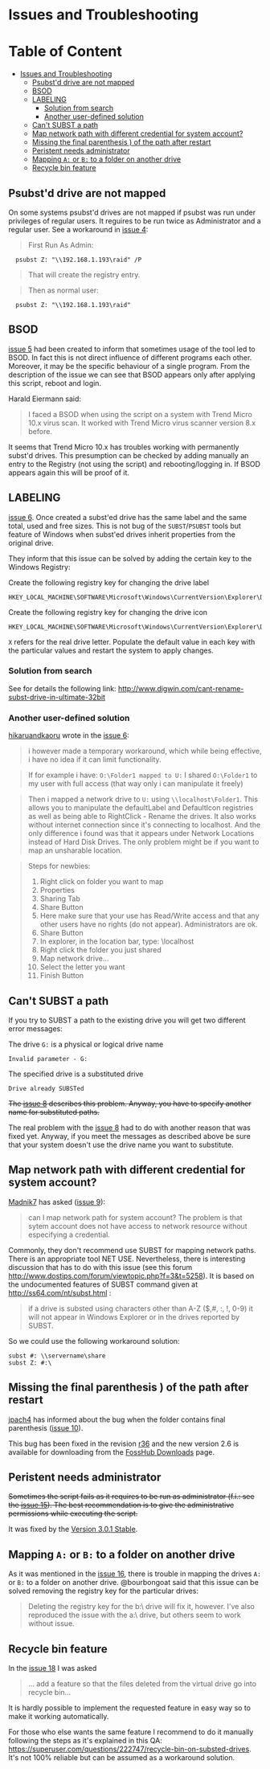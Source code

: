 # Issues and Troubleshooting

<!-- md-toc-begin -->
# Table of Content
* [Issues and Troubleshooting](#issues-and-troubleshooting)
  * [Psubst'd drive are not mapped](#psubstd-drive-are-not-mapped)
  * [BSOD](#bsod)
  * [LABELING](#labeling)
    * [Solution from search](#solution-from-search)
    * [Another user-defined solution](#another-user-defined-solution)
  * [Can't SUBST a path](#cant-subst-a-path)
  * [Map network path with different credential for system account?](#map-network-path-with-different-credential-for-system-account)
  * [Missing the final parenthesis ) of the path after restart](#missing-the-final-parenthesis--of-the-path-after-restart)
  * [Peristent needs administrator](#peristent-needs-administrator)
  * [Mapping `A:` or `B:` to a folder on another drive](#mapping-a-or-b-to-a-folder-on-another-drive)
  * [Recycle bin feature](#recycle-bin-feature)
<!-- md-toc-end -->

## Psubst'd drive are not mapped ##

On some systems psubst'd drives are not mapped if psubst was run under privileges of regular users. It reguires to be run twice as Administrator and a regular user. See a workaround in [issue 4](https://code.google.com/p/psubst/issues/detail?id=4):

> First Run As Admin:
```
  psubst Z: "\\192.168.1.193\raid" /P
```
> That will create the registry entry.

> Then as normal user:
```
  psubst Z: "\\192.168.1.193\raid"
```

## BSOD ##

[issue 5](https://code.google.com/p/psubst/issues/detail?id=5) had been created to inform that sometimes usage of the tool led to BSOD. In fact this is not direct influence of different programs each other. Moreover, it may be the specific behaviour of a single program. From the description of the issue we can see that BSOD appears only after applying this script, reboot and login.

Harald Eiermann said:
> I faced a BSOD when using the script on a system with Trend Micro 10.x virus scan. It worked with Trend Micro virus scanner version 8.x before.

It seems that Trend Micro 10.x has troubles working with permanently subst'd drives. This presumption can be checked by adding manually an entry to the Registry (not using the script) and rebooting/logging in. If BSOD appears again this will be proof of it.

## LABELING ##

[issue 6](https://code.google.com/p/psubst/issues/detail?id=6). Once created a subst'ed drive has the same label and the same total, used and free sizes. This is not bug of the `SUBST`/`PSUBST` tools but feature of Windows when subst'ed drives inherit properties from the original drive.

They inform that this issue can be solved by adding the certain key to the Windows Registry:

Create the following registry key for changing the drive label
```
HKEY_LOCAL_MACHINE\SOFTWARE\Microsoft\Windows\CurrentVersion\Explorer\DriveIcons\X\DefaultLabel 
```

Create the following registry key for changing the drive icon
```
HKEY_LOCAL_MACHINE\SOFTWARE\Microsoft\Windows\CurrentVersion\Explorer\DriveIcons\X\DefaultIcon 
```

`X` refers for the real drive letter. Populate the default value in each key with the particular values and restart the system to apply changes.

### Solution from search ###
See for details the following link: http://www.digwin.com/cant-rename-subst-drive-in-ultimate-32bit

### Another user-defined solution ###
[hikaruandkaoru](http://code.google.com/u/116624949029883137816/) wrote in the [issue 6](https://code.google.com/p/psubst/issues/detail?id=6):

> i however made a temporary workaround, which while being effective, i have no idea if it can limit functionality.

> If for example i have: `O:\Folder1 mapped to U:` I shared `O:\Folder1` to my user with full access (that way only i can manipulate it freely)

> Then i mapped a network drive to `U:` using `\\localhost\Folder1`. This allows you to manipulate the defaultLabel and DefaultIcon registries as well as being able to RightClick - Rename the drives. It also works without internet connection since it's connecting to localhost. And the only difference i found was that it appears under Network Locations instead of Hard Disk Drives. The only problem might be if you want to map an unsharable location.

> Steps for newbies:
>   1. Right click on folder you want to map
>   1. Properties
>   1. Sharing Tab
>   1. Share Button
>   1. Here make sure that your use has Read/Write access and that any other users have no rights (do not appear). Administrators are ok.
>   1. Share Button
>   1. In explorer, in the location bar, type: \\localhost
>   1. Right click the folder you just shared
>   1. Map network drive...
>   1. Select the letter you want
>   1. Finish Button

## Can't SUBST a path ##
If you try to SUBST a path to the existing drive you will get two different error messages:

The drive `G:` is a physical or logical drive name
```
Invalid parameter - G:
```

The specified drive is a substituted drive
```
Drive already SUBSTed
```

~~The [issue 8](https://code.google.com/p/psubst/issues/detail?id=8) describes this problem. Anyway, you have to specify another name for substituted paths.~~

The real problem with the [issue 8](https://code.google.com/p/psubst/issues/detail?id=8) had to do with another reason that was fixed yet. Anyway, if you meet the messages as described above be sure that your system doesn't use the drive name you want to substitute.

## Map network path with different credential for system account? ##

[Madnik7](http://code.google.com/u/Madnik7@gmail.com/) has asked ([issue 9](https://code.google.com/p/psubst/issues/detail?id=9)):
> can I map network path for system account? The problem is that sytem account does not have access to network resource without especifying a credential.

Commonly, they don't recommend use SUBST for mapping network paths. There is an appropriate tool NET USE. Nevertheless, there is interesting discussion that has to do with this issue (see this forum http://www.dostips.com/forum/viewtopic.php?f=3&t=5258). It is based on the undocumented features of SUBST command given at http://ss64.com/nt/subst.html :

> if a drive is substed using characters other than A-Z ($,#, :, !, 0-9) it will not appear in Windows Explorer or in the drives reported by SUBST.

So we could use the following workaround solution:
```
subst #: \\servername\share
subst Z: #:\
```

## Missing the final parenthesis ) of the path after restart ##

[jpach4](https://code.google.com/u/110168451143980461231/) has informed about the bug when the folder contains final parenthesis ([issue 10](https://code.google.com/p/psubst/issues/detail?id=10)).

This bug has been fixed in the revision [r36](https://code.google.com/p/psubst/source/detail?r=36) and the new version 2.6 is available for downloading from the [FossHub Downloads](http://code.fosshub.com/psubst/downloads) page.

## Peristent needs administrator

~~Sometimes the script fails as it requires to be run as administrator (f.i.: see the [issue 15](https://github.com/ildar-shaimordanov/psubst/issues/15)). The best recommendation is to give the administrative permissions while executing the script.~~

It was fixed by the [Version 3.0.1 Stable](https://github.com/ildar-shaimordanov/psubst/releases/tag/v3.0.1).

## Mapping `A:` or `B:` to a folder on another drive

As it was mentioned in the [issue 16](https://github.com/ildar-shaimordanov/psubst/issues/16), there is trouble in mapping the drives `A:` or `B:` to a folder on another drive. @bourbongoat said that this issue can be solved removing the registry key for the particular drives:

> Deleting the registry key for the b:\ drive will fix it, however. I've also reproduced the issue with the a:\ drive, but others seem to work without issue.

## Recycle bin feature

In the [issue 18](https://github.com/ildar-shaimordanov/psubst/issues/18) I was asked

> ... add a feature so that the files deleted from the virtual drive go into recycle bin...

It is hardly possible to implement the requested feature in easy way so to make it working automatically.

For those who else wants the same feature I recommend to do it manually following the steps as it's explained in this QA: https://superuser.com/questions/222747/recycle-bin-on-substed-drives. It's not 100% reliable but can be assumed as a workaround solution.

